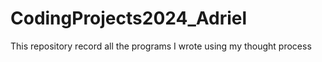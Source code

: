 # CodingProjects2024_Adriel
This repository record all the programs I wrote using my thought process
